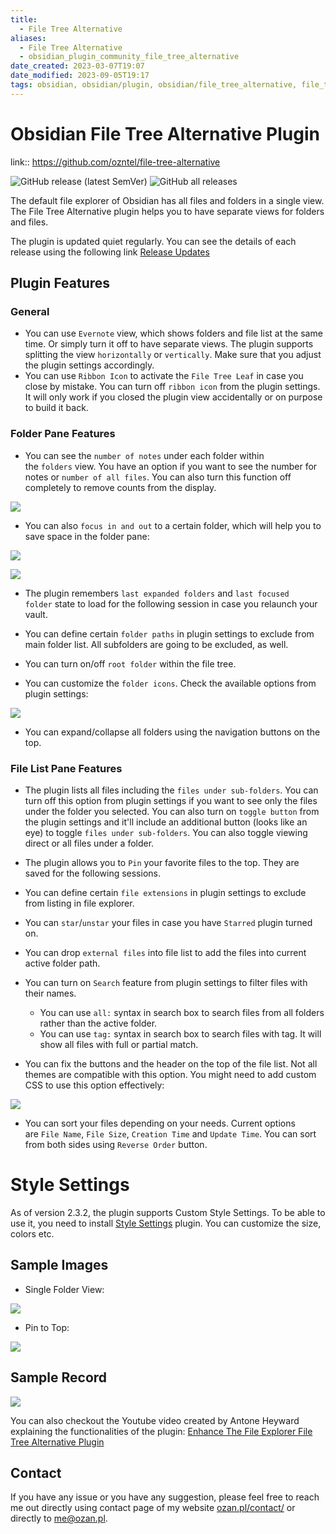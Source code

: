 ```yaml
---
title:
  - File Tree Alternative
aliases:
  - File Tree Alternative
  - obsidian_plugin_community_file_tree_alternative
date_created: 2023-03-07T19:07
date_modified: 2023-09-05T19:17
tags: obsidian, obsidian/plugin, obsidian/file_tree_alternative, file_tree
---
```

# Obsidian File Tree Alternative Plugin

link:: <https://github.com/ozntel/file-tree-alternative>

![GitHub release (latest SemVer)](https://img.shields.io/github/v/release/ozntel/file-tree-alternative?style=for-the-badge) ![GitHub all releases](https://img.shields.io/github/downloads/ozntel/file-tree-alternative/total?style=for-the-badge)

The default file explorer of Obsidian has all files and folders in a single view. The File Tree Alternative plugin helps you to have separate views for folders and files.

The plugin is updated quiet regularly. You can see the details of each release using the following link [Release Updates](https://github.com/ozntel/file-tree-alternative/blob/main/Releases.md)

## Plugin Features

### General

- You can use `Evernote` view, which shows folders and file list at the same time. Or simply turn it off to have separate views. The plugin supports splitting the view `horizontally` or `vertically`. Make sure that you adjust the plugin settings accordingly.
- You can use `Ribbon Icon` to activate the `File Tree Leaf` in case you close by mistake. You can turn off `ribbon icon` from the plugin settings. It will only work if you closed the plugin view accidentally or on purpose to build it back.

### Folder Pane Features

- You can see the `number of notes` under each folder within the `folders` view. You have an option if you want to see the number for notes or `number of all files`. You can also turn this function off completely to remove counts from the display.

![](https://raw.githubusercontent.com/ozntel/file-tree-alternative/main/images/number-of-notes.png)

- You can also `focus in and out` to a certain folder, which will help you to save space in the folder pane:

![](https://raw.githubusercontent.com/ozntel/file-tree-alternative/main/images/focus-in-folder.png)

![](https://raw.githubusercontent.com/ozntel/file-tree-alternative/main/images/focus-out-from-folder.png)

- The plugin remembers `last expanded folders` and `last focused folder` state to load for the following session in case you relaunch your vault.
    
- You can define certain `folder paths` in plugin settings to exclude from main folder list. All subfolders are going to be excluded, as well.
    
- You can turn on/off `root folder` within the file tree.
    
- You can customize the `folder icons`. Check the available options from plugin settings:

![](https://raw.githubusercontent.com/ozntel/file-tree-alternative/main/images/folder-icons.png)

- You can expand/collapse all folders using the navigation buttons on the top.

### File List Pane Features

- The plugin lists all files including the `files under sub-folders`. You can turn off this option from plugin settings if you want to see only the files under the folder you selected. You can also turn on `toggle button` from the plugin settings and it'll include an additional button (looks like an eye) to toggle `files under sub-folders`. You can also toggle viewing direct or all files under a folder.
    
- The plugin allows you to `Pin` your favorite files to the top. They are saved for the following sessions.
    
- You can define certain `file extensions` in plugin settings to exclude from listing in file explorer.
    
- You can `star`/`unstar` your files in case you have `Starred` plugin turned on.
    
- You can drop `external files` into file list to add the files into current active folder path.
    
- You can turn on `Search` feature from plugin settings to filter files with their names.
    
    - You can use `all:` syntax in search box to search files from all folders rather than the active folder.
    - You can use `tag:` syntax in search box to search files with tag. It will show all files with full or partial match.
- You can fix the buttons and the header on the top of the file list. Not all themes are compatible with this option. You might need to add custom CSS to use this option effectively:

![](https://raw.githubusercontent.com/ozntel/file-tree-alternative/main/images/fixed-top-files.png)

- You can sort your files depending on your needs. Current options are `File Name`, `File Size`, `Creation Time` and `Update Time`. You can sort from both sides using `Reverse Order` button.

# Style Settings

As of version 2.3.2, the plugin supports Custom Style Settings. To be able to use it, you need to install [Style Settings](https://github.com/mgmeyers/obsidian-style-settings) plugin. You can customize the size, colors etc.

## Sample Images

- Single Folder View:

![](https://github.com/ozntel/file-tree-alternative/raw/main/images/folders-view.png)

- Pin to Top:

![](https://github.com/ozntel/file-tree-alternative/raw/main/images/files-pinned.png)

## Sample Record

[![](https://github.com/ozntel/file-tree-alternative/raw/main/images/obsidian-plugin.png)](https://youtu.be/fbz8IZtXuUE)

You can also checkout the Youtube video created by Antone Heyward explaining the functionalities of the plugin: [Enhance The File Explorer File Tree Alternative Plugin](https://youtu.be/KBzE_BT0rtQ)

## Contact

If you have any issue or you have any suggestion, please feel free to reach me out directly using contact page of my website [ozan.pl/contact/](https://www.ozan.pl/contact/) or directly to [me@ozan.pl](mailto:me@ozan.pl).
